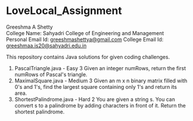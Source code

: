 # LoveLocal_Assignment
Greeshma A Shetty <br>
College Name: Sahyadri College of Engineering and Management<br>
Personal Email Id: greeshmashettya@gmail.com
College Email Id: greeshmaa.is20@sahyadri.edu.in

This repository contains Java solutions for given coding challenges.
1. PascalTriangle.java - Easy 3
   Given an integer numRows, return the first numRows of Pascal's triangle.
2. MaximalSquare.java - Medium 3
   Given an m x n binary matrix filled with 0's and 1's, find the largest square containing only 1's and return its area.
3. ShortestPalindrome.java - Hard 2
   You are given a string s. You can convert s to a palindrome by adding characters in front of it. Return the shortest palindrome.

